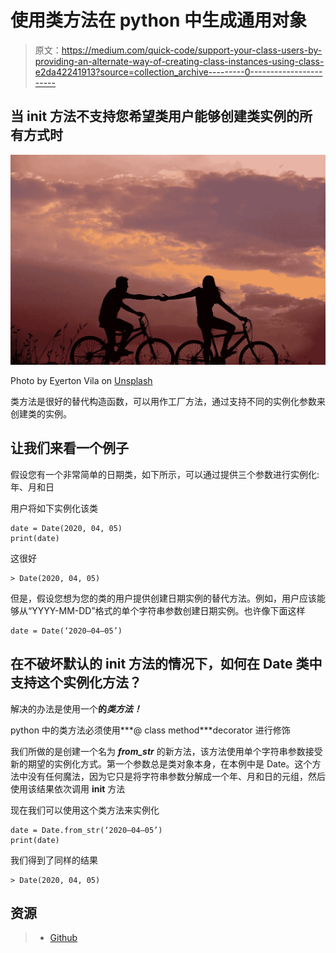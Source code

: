 # 使用类方法在 python 中生成通用对象

> 原文：<https://medium.com/quick-code/support-your-class-users-by-providing-an-alternate-way-of-creating-class-instances-using-class-e2da42241913?source=collection_archive---------0----------------------->

## 当 __init__ 方法不支持您希望类用户能够创建类实例的所有方式时

![](img/26d2839ef12a108747cd50730c5aecf5.png)

Photo by E[v](https://unsplash.com/@5tep5?utm_source=unsplash&utm_medium=referral&utm_content=creditCopyText)erton Vila on [Unsplash](https://unsplash.com/s/photos/traffic-light?utm_source=unsplash&utm_medium=referral&utm_content=creditCopyText)

类方法是很好的替代构造函数，可以用作工厂方法，通过支持不同的实例化参数来创建类的实例。

## 让我们来看一个例子

假设您有一个非常简单的日期类，如下所示，可以通过提供三个参数进行实例化:年、月和日

用户将如下实例化该类

```
date = Date(2020, 04, 05)
print(date)
```

这很好

```
> Date(2020, 04, 05)
```

但是，假设您想为您的类的用户提供创建日期实例的替代方法。例如，用户应该能够从“YYYY-MM-DD”格式的单个字符串参数创建日期实例。也许像下面这样

```
date = Date(‘2020–04–05’)
```

## **在不破坏默认的 __init__ 方法的情况下，如何在 Date 类中支持这个实例化方法？**

解决的办法是使用一个**的*类方法！***

python 中的类方法必须使用***@ class method***decorator 进行修饰

我们所做的是创建一个名为 ***from_str*** 的新方法，该方法使用单个字符串参数接受新的期望的实例化方式。第一个参数总是类对象本身，在本例中是 Date。这个方法中没有任何魔法，因为它只是将字符串参数分解成一个年、月和日的元组，然后使用该结果依次调用 __init__ 方法

现在我们可以使用这个类方法来实例化

```
date = Date.from_str(‘2020–04–05’)
print(date)
```

我们得到了同样的结果

```
> Date(2020, 04, 05)
```

## 资源

> * [Github](https://gist.github.com/i4ali/c92b0e1018edbe5e54c82f590871c350)